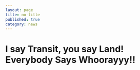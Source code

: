 ```yaml
---
layout: page
title: no-title
published: true
category: news
---
```

# I say Transit, you say Land! Everybody Says Whoorayyy!!
